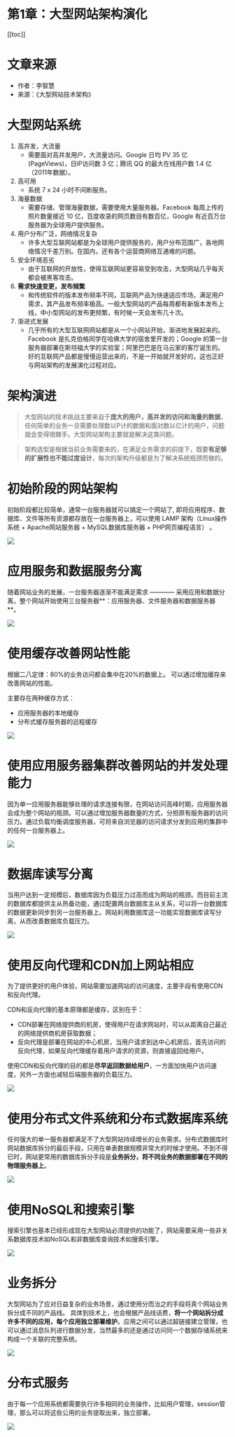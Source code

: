# 第1章：大型网站架构演化 

[[toc]]

# 文章来源

* 作者：李智慧
* 来源：《大型网站技术架构》

# 大型网站系统

1. 高并发，大流量
    * 需要面对高并发用户，大流量访问。Google 日均 PV 35 亿(PageViews)，日IP访问数 3 亿；腾讯 QQ 的最大在线用户数 1.4 亿（2011年数据）。
2. 高可用
    * 系统 7 x 24 小时不间断服务。
3. 海量数据
    * 需要存储、管理海量数据，需要使用大量服务器。Facebook 每周上传的照片数量接近 10 亿，百度收录的网页数目有数百亿，Google 有近百万台服务器为全球用户提供服务。
4. 用户分布广泛，网络情况复杂
    * 许多大型互联网站都是为全球用户提供服务的，用户分布范围广，各地网络情况千差万别。在国内，还有各个运营商网络互通难的问题。
5. 安全环境恶劣
    * 由于互联网的开放性，使得互联网站更容易受到攻击，大型网站几乎每天都会被黑客攻击。
6. **需求快速变更，发布频繁**
    * 和传统软件的版本发布频率不同，互联网产品为快速适应市场，满足用户需求，其产品发布频率极高。一般大型网站的产品每周都有新版本发布上线，中小型网站的发布更频繁，有时候一天会发布几十次。
7. 渐进式发展
    * 几乎所有的大型互联网网站都是从一个小网站开始，渐进地发展起来的。Facebook 是扎克伯格同学在哈佛大学的宿舍里开发的；Google 的第一台服务器部署在斯坦福大学的实验室；阿里巴巴是在马云家的客厅诞生的。好的互联网产品都是慢慢运营出来的，不是一开始就开发好的，这也正好与网站架构的发展演化过程对应。

# 架构演进

> 大型网站的技术挑战主要来自于**庞大的用户，高并发的访问和海量的数据**，任何简单的业务一旦需要处理数以P计的数据和面对数以亿计的用户，问题就会变得很棘手。大型网站架构主要就是解决这类问题。 

> 架构选型是根据当前业务需要来的，在满足业务需求的前提下，既要**有足够的扩展性也不能过度设计**，每次的架构升级都是为了解决系统瓶颈而做的。 

# 初始阶段的网站架构

初始阶段都比较简单，通常一台服务器就可以搞定一个网站了, 即将应用程序、数据库、文件等所有资源都存放在一台服务器上，可以使用 LAMP 架构（Linux操作系统 + Apache网站服务器 + MySQL数据库服务器 + PHP网页编程语言） 。  

![](/_images/book-note/websiteTechArch/arch-f-ev-g-1.png)

# 应用服务和数据服务分离 

随着网站业务的发展，一台服务器逐渐不能满足需求 ———— 采用应用和数据分离，整个网站开始使用三台服务器**：应用服务器、文件服务器和数据服务器**。

![](/_images/book-note/websiteTechArch/arch-f-ev-g-2.png)

# 使用缓存改善网站性能 

根据二八定律：80%的业务访问都会集中在20%的数据上。 可以通过增加缓存来改善网站的性能。

主要存在两种缓存方式：

* 应用服务器的本地缓存
* 分布式缓存服务器的远程缓存

![](/_images/book-note/websiteTechArch/arch-f-ev-g-3.png)

 # 使用应用服务器集群改善网站的并发处理能力 
 
因为单一应用服务器能够处理的请求连接有限，在网站访问高峰时期，应用服务器会成为整个网站的瓶颈。可以通过增加服务器数量的方式，分担原有服务器的访问压力。通过负载均衡调度服务器，可将来自浏览器的访问请求分发到应用的集群中的任何一台服务器上。  

![](/_images/book-note/websiteTechArch/arch-f-ev-g-4.png)
 
# 数据库读写分离 

当用户达到一定规模后，数据库因为负载压力过高而成为网站的瓶颈。而目前主流的数据库都提供主从热备功能，通过配置两台数据库主从关系，可以将一台数据库的数据更新同步到另一台服务器上。网站利用数据库这一功能实现数据库读写分离，从而改善数据库负载压力。  

![](/_images/book-note/websiteTechArch/arch-f-ev-g-5.png)

# 使用反向代理和CDN加上网站相应 

为了提供更好的用户体验，网站需要加速网站的访问速度，主要手段有使用CDN和反向代理。 

CDN和反向代理的基本原理都是缓存，区别在于：
* CDN部署在网络提供商的机房，使得用户在请求网站时，可以从距离自己最近的网络提供商机房获取数据；
* 反向代理是部署在网站的中心机房，当用户请求到达中心机房后，首先访问的反向代理，如果反向代理缓存着用户请求的资源，则直接返回给用户。  

使用CDN和反向代理的目的都是**尽早返回数据给用户**，一方面加快用户访问速度，另外一方面也减轻后端服务器的负载压力。

![](/_images/book-note/websiteTechArch/arch-f-ev-g-6.png)

# 使用分布式文件系统和分布式数据库系统 

任何强大的单一服务器都满足不了大型网站持续增长的业务需求。分布式数据库时网站数据库拆分的最后手段，只用在单表数据规模非常大的时候才使用。不到不得已时，网站更常用的数据库拆分手段是**业务拆分，将不同业务的数据部署在不同的物理服务器上**。

![](/_images/book-note/websiteTechArch/arch-f-ev-g-7.png)

# 使用NoSQL和搜索引擎 

搜索引擎也基本已经形成现在大型网站必须提供的功能了，网站需要采用一些非关系数据库技术如NoSQL和非数据库查询技术如搜索引擎。 

![](/_images/book-note/websiteTechArch/arch-f-ev-g-8.png)

# 业务拆分 

大型网站为了应对日益复杂的业务场景，通过使用分而治之的手段将真个网站业务拆分成不同的产品线。 具体到技术上，也会根据产品线话费，**将一个网站拆分成许多不同的应用，每个应用独立部署维护**。应用之间可以通过超链接建立管理，也可以通过消息队列进行数据分发，当然最多的还是通过访问同一个数据存储系统来构成一个关联的完整系统。  

![](/_images/book-note/websiteTechArch/arch-f-ev-g-9.png)

# 分布式服务 

由于每一个应用系统都需要执行许多相同的业务操作，比如用户管理，session管理，那么可以将这些公用的业务提取出来，独立部署。  

![](/_images/book-note/websiteTechArch/arch-f-ev-g-10.png)